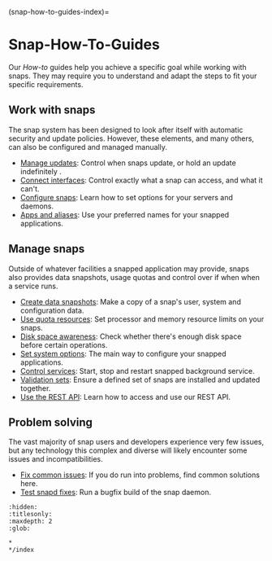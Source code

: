 (snap-how-to-guides-index)=
# Snap-How-To-Guides

Our _How-to_ guides help you achieve a specific goal while working with snaps. They may require you to understand and adapt the steps to fit your specific requirements.

## Work with snaps

The snap system has been designed to look after itself with automatic security and update policies. However, these elements, and many others, can also be configured and managed manually.

* [Manage updates](/snap-how-to-guides/work-with-snaps/manage-updates): Control when snaps update, or hold an update indefinitely .
* [Connect interfaces](/snap-how-to-guides/work-with-snaps/connect-interfaces): Control exactly what a snap can access, and what it can't.
* [Configure snaps](/snap-how-to-guides/work-with-snaps/configure-snaps): Learn how to set options for your servers and daemons.
* [Apps and aliases](/snap-how-to-guides/work-with-snaps/apps-and-aliases): Use your preferred names for your snapped applications.

## Manage snaps

Outside of whatever facilities a snapped application may provide, snaps also provides data snapshots, usage quotas and control over if when when a service runs.

* [Create data snapshots](/snap-how-to-guides/manage-snaps/create-data-snapshots): Make a copy of a snap's user, system and configuration data.
* [Use quota resources](/snap-how-to-guides/manage-snaps/use-resource-quotas): Set processor and memory resource limits on your snaps.
* [Disk space awareness](/snap-how-to-guides/manage-snaps/disk-space-awareness): Check whether there's enough disk space before certain operations.
* [Set system options](/snap-how-to-guides/manage-snaps/set-system-options): The main way to configure your snapped applications.
* [Control services](/snap-how-to-guides/manage-snaps/control-services): Start, stop and restart snapped background service.
* [Validation sets](/snap-explanation/how-snaps-work/validation-sets): Ensure a defined set of snaps are installed and updated together.
* [Use the REST API](/snap-how-to-guides/manage-snaps/use-the-rest-api): Learn how to access and use our REST API.

## Problem solving

The vast majority of snap users and developers experience very few issues, but any technology this complex and diverse will likely encounter some issues and incompatibilities. 

* [Fix common issues](/snap-how-to-guides/fix-common-issues/index): If you do run into problems, find common solutions here.
* [Test snapd fixes](/snap-how-to-guides/fix-common-issues/test-snapd-fixes): Run a bugfix build of the snap daemon.


```{toctree}
:hidden:
:titlesonly:
:maxdepth: 2
:glob:

*
*/index
